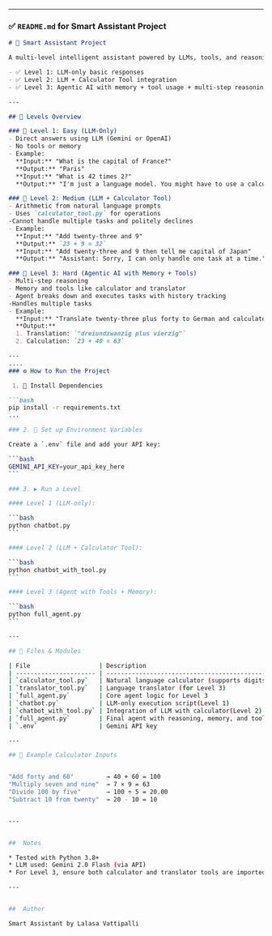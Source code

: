 

---

### ✅ `README.md` for Smart Assistant Project

````markdown
# 🧠 Smart Assistant Project

A multi-level intelligent assistant powered by LLMs, tools, and reasoning capabilities. This assistant evolves across three levels:

- ✅ Level 1: LLM-only basic responses
- ✅ Level 2: LLM + Calculator Tool integration
- ✅ Level 3: Agentic AI with memory + tool usage + multi-step reasoning

---

## 📁 Levels Overview

### 🔹 Level 1: Easy (LLM-Only)
- Direct answers using LLM (Gemini or OpenAI)
- No tools or memory
- Example:  
  **Input:** "What is the capital of France?"  
  **Output:** "Paris"
  **Input:** "What is 42 times 2?"  
  **Output:** "I'm just a language model. You might have to use a calculator for that problem." 

### 🔹 Level 2: Medium (LLM + Calculator Tool)
- Arithmetic from natural language prompts
- Uses `calculator_tool.py` for operations
-Cannot handle multiple tasks and politely declines
- Example:  
  **Input:** "Add twenty-three and 9"  
  **Output:** `23 + 9 = 32`
  **Input:** "Add twenty-three and 9 then tell me capital of Japan"  
  **Output:** "Assistant: Sorry, I can only handle one task at a time."

### 🔹 Level 3: Hard (Agentic AI with Memory + Tools)
- Multi-step reasoning
- Memory and tools like calculator and translator
- Agent breaks down and executes tasks with history tracking
-Handles multiple tasks
- Example:  
  **Input:** "Translate twenty-three plus forty to German and calculate it"  
  **Output:**  
  1. Translation: `"dreiundzwanzig plus vierzig"`  
  2. Calculation: `23 + 40 = 63`

---
....
### ⚙️ How to Run the Project

 1. 🧩 Install Dependencies

```bash
pip install -r requirements.txt
...

### 2. 🔑 Set up Environment Variables

Create a `.env` file and add your API key:

```bash
GEMINI_API_KEY=your_api_key_here
```

### 3. ▶️ Run a Level

#### Level 1 (LLM-only):

```bash
python chatbot.py
```

#### Level 2 (LLM + Calculator Tool):

```bash
python chatbot_with_tool.py
```

#### Level 3 (Agent with Tools + Memory):

```bash
python full_agent.py
```

---

## 🔧 Files & Modules

| File                   | Description                                                    |
| ---------------------- | -------------------------------------------------------------- |
| `calculator_tool.py`   | Natural language calculator (supports digits and word-numbers) |
| `translator_tool.py`   | Language translator (for Level 3)                              |
| `full_agent.py`        | Core agent logic for Level 3                                   |
| `chatbot.py`           | LLM-only execution script(Level 1)                             |
| `chatbot_with_tool.py` | Integration of LLM with calculator(Level 2)                    |
| `full_agent.py`        | Final agent with reasoning, memory, and tools(Level 3)         |
| `.env`                 | Gemini API key                                                 |

---

## 🔢 Example Calculator Inputs


"Add forty and 60"         → 40 + 60 = 100  
"Multiply seven and nine"  → 7 × 9 = 63  
"Divide 100 by five"       → 100 ÷ 5 = 20.00  
"Subtract 10 from twenty"  → 20 - 10 = 10  


---


##  Notes

* Tested with Python 3.8+
* LLM used: Gemini 2.0 Flash (via API)
* For Level 3, ensure both calculator and translator tools are imported properly in `full_agent.py`.

---


##  Author

Smart Assistant by Lalasa Vattipalli


